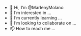 - 👋 Hi, I’m @MarlenyMolano
- 👀 I’m interested in ...
- 🌱 I’m currently learning ...
- 💞️ I’m looking to collaborate on ...
- 📫 How to reach me ...

<!---
MarlenyMolano/MarlenyMolano is a ✨ special ✨ repository because its `README.md` (this file) appears on your GitHub profile.
You can click the Preview link to take a look at your changes.
--->
